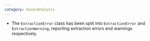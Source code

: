 ```yaml
---
category: minorAnalysis
---
```

* The `ExtractionError` class has been split into `ExtractionError` and `ExtractionWarning`, reporting extraction errors and warnings respectively.
